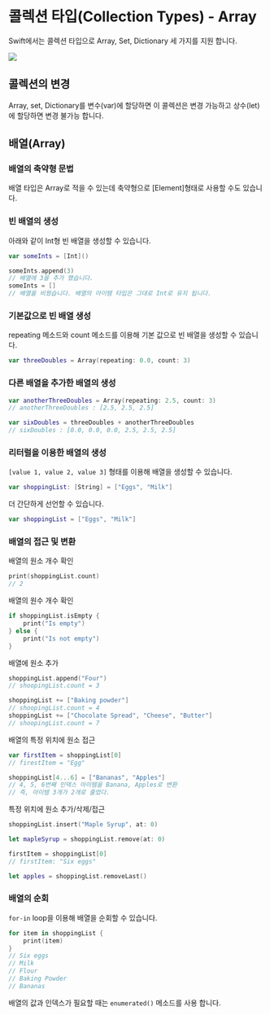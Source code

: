 # 콜렉션 타입(Collection Types) - Array

Swift에서는 콜렉션 타입으로 Array, Set, Dictionary 세 가지를 지원 합니다.

![](https://i.imgur.com/ndLXkAT.png)

## 콜렉션의 변경

Array, set, Dictionary를 변수(var)에 할당하면 이 콜렉션은 변경 가능하고 상수(let)에 할당하면 변경 불가능 합니다.

## 배열(Array)

### 배열의 축약형 문법

배열 타입은 Array로 적을 수 있는데 축약형으로 [Element]형태로 사용할 수도 있습니다.

### 빈 배열의 생성

아래와 같이 Int형 빈 배열을 생성할 수 있습니다.

```swift
var someInts = [Int]()
```

```swift
someInts.append(3)
// 배열에 3을 추가 했습니다.
someInts = []
// 배열을 비웠습니다. 배열의 아이템 타입은 그대로 Int로 유지 됩니다.
```

### 기본값으로 빈 배열 생성

repeating 메소드와 count 메소드를 이용해 기본 값으로 빈 배열을 생성할 수 있습니다.

```swift
var threeDoubles = Array(repeating: 0.0, count: 3)
```

### 다른 배열을 추가한 배열의 생성

```swift
var anotherThreeDoubles = Array(repeating: 2.5, count: 3)
// anotherThreeDoubles : [2.5, 2.5, 2.5]

var sixDoubles = threeDoubles + anotherThreeDoubles
// sixDoubles : [0.0, 0.0, 0.0, 2.5, 2.5, 2.5]
```

### 리터럴을 이용한 배열의 생성

`[value 1, value 2, value 3]` 형태를 이용해 배열을 생성할 수 있습니다.

```swift
var shoppingList: [String] = ["Eggs", "Milk"]
```

더 간단하게 선언할 수 있습니다.

```swift
var shoppingList = ["Eggs", "Milk"]
```

### 배열의 접근 및 변환

배열의 원소 개수 확인

```swift
print(shoppingList.count)
// 2
```

배열의 원수 개수 확인

```swift
if shoppingList.isEmpty {
	print("Is empty")
} else {
	print("Is not empty")
}
```

배열에 원소 추가

```swift
shoppingList.append("Four")
// shoopingList.count = 3
```

```swift
shoppingList += ["Baking powder"]
// shoopingList.count = 4
shoppingList += ["Chocolate Spread", "Cheese", "Butter"]
// shoopingList.count = 7
```

배열의 특정 위치에 원소 접근

```swift
var firstItem = shoppingList[0]
// firestItem = "Egg"

shoppingList[4...6] = ["Bananas", "Apples"]
// 4, 5, 6번째 인덱스 아이템을 Banana, Apples로 변환
// 즉, 아이템 3개가 2개로 줄었다.
```

특정 위치에 원소 추가/삭제/접근

```swift
shoppingList.insert("Maple Syrup", at: 0)

let mapleSyrup = shoppingList.remove(at: 0)

firstItem = shoppingList[0]
// firstItem: "Six eggs"

let apples = shoppingList.removeLast()
```

### 배열의 순회

`for-in` loop을 이용해 배열을 순회할 수 있습니다.

```swift
for item in shoppingList {
	print(item)
}
// Six eggs
// Milk
// Flour
// Baking Powder
// Bananas
```

배열의 값과 인덱스가 필요할 때는 `enumerated()` 메소드를 사용 합니다.